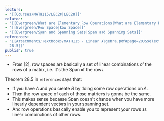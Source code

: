 ```yaml
---
lecture:
- '[[Courses/MATH115/LEC28|LEC28]]'
related:
- '[[Evergreen/What are Elementary Row Operations|What are Elementary Row Operations]]'
- '[[Evergreen/Row Space|Row Space]]'
- '[[Evergreen/Span and Spanning Sets|Span and Spanning Sets]]'
references:
- '[[Attachments/Textbooks/MATH115 - Linear Algebra.pdf#page=200&selection=311,0,311,12|Theorem
  28.5]]'
publish: true
---
```


- From [2], row spaces are basically a set of linear combinations of the rows of a matrix, i.e. it's the $\text{Span}$ of the rows.

Theorem 28.5 in `references` says that:
- If you have $A$ and you create $B$ by doing some row operations on $A$.
- Then the row space of each of those matrices is gonna be the same.
- This makes sense because $\text{Span}$ doesn't change when you have more linearly dependent vectors in your spanning set.
- And row operations basically enable you to represent your rows as linear combinations of other rows.